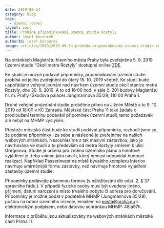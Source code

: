 ```yaml
---
date: 2019-09-24
category: blog
tags: 
  - územní rozvoj
layout: post
title: Probíhá připomínkování územní studie Roztyly
author: Josef Kocourek
authorId: josef.kocourek
image: articles/2019/2019-09-24-probiha-pripominkovani-uzemni-studie-roztyly.jpg
---
```


Na stránkách Magistrátu hlavního města Prahy byla zveřejněna 5. 9. 2019 územní studie “Okolí metra Roztyly” dostupná online [ZDE](http://www.praha.eu/jnp/cz/o_meste/magistrat/odbory/odbor_uzemniho_rozvoje/uzemni_planovani/uzemni_studie/studie_porizovane/index.html).

Ke studii je možné podávat připomínky, připomínkování územní studie probíhá od jejího zveřejnění do úterý 15. 10. 2019 včetně. Ke studii bude uspořádáno veřejné jednání nad návrhem územní studie okolí stanice metra Roztyly, dne 30. 9. 2019. A to od 16:00 hod. v sále č. 201 budovy Magistrátu hl. m. Prahy (Škodova paláce) Jungmannova 35/29, 110 00 Praha 1.

Druhé veřejné projednání studie proběhne přímo na Jižním Městě a to 9. 10. 2019 od 18:00 v KC Zahrada. Městská část Praha 11 také žádala o prodloužení termínu podávání připomínek územní studii, tento požadavek ale nebyl na MHMP vyslyšen.

Přestože městská část bude ke studii podávat připomínky, rozhodli jsme se, že podáme připomínky i za sebe a následně je zveřejníme na našich webových stránkách. Nesouhlasíme s tak masivní zástavbou, jako je navrhována ve studii a to především od metra Roztyly směrem k ulici Gregorova. Studie je určena pro změnu územního plánu a hmotové vyjádření je třeba vnímat jako návrh, který nemusí odpovídat budoucí realizaci. Například Passerinvest na místě bývalého komplexu Interlov navrhuje umírněnější formu zástavby, než navrhuje hmotové vyjádření zástavby územní studie. 

Připomínky podávejte písemnou formou (s náležitostmi dle odst. 2, § 37 správního řádu;). V případě fyzické osoby musí být uvedeny jméno, příjmení, datum narození a místo trvalého pobytu či adresa pro doručování. Připomínky je možné podat v podatelně MHMP (Jungmannova 35/29), poštou na odbor územního rozvoje, emailem na posta@praha.eu s elektronickým podpisem, nebo datovou schránkou MHMP: 48ia97h.

Informace o průběhu jsou aktualizovány na webových stránkách městské části Praha 11.


